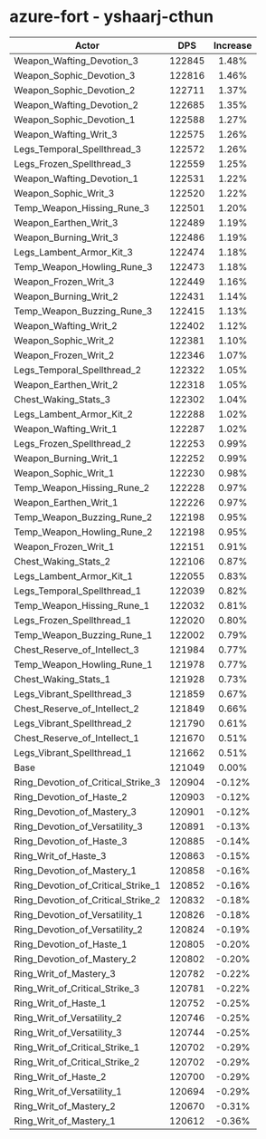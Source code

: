 # azure-fort - yshaarj-cthun
| Actor | DPS | Increase |
|---|:---:|:---:|
|Weapon_Wafting_Devotion_3|122845|1.48%|
|Weapon_Sophic_Devotion_3|122816|1.46%|
|Weapon_Sophic_Devotion_2|122711|1.37%|
|Weapon_Wafting_Devotion_2|122685|1.35%|
|Weapon_Sophic_Devotion_1|122588|1.27%|
|Weapon_Wafting_Writ_3|122575|1.26%|
|Legs_Temporal_Spellthread_3|122572|1.26%|
|Legs_Frozen_Spellthread_3|122559|1.25%|
|Weapon_Wafting_Devotion_1|122531|1.22%|
|Weapon_Sophic_Writ_3|122520|1.22%|
|Temp_Weapon_Hissing_Rune_3|122501|1.20%|
|Weapon_Earthen_Writ_3|122489|1.19%|
|Weapon_Burning_Writ_3|122486|1.19%|
|Legs_Lambent_Armor_Kit_3|122474|1.18%|
|Temp_Weapon_Howling_Rune_3|122473|1.18%|
|Weapon_Frozen_Writ_3|122449|1.16%|
|Weapon_Burning_Writ_2|122431|1.14%|
|Temp_Weapon_Buzzing_Rune_3|122415|1.13%|
|Weapon_Wafting_Writ_2|122402|1.12%|
|Weapon_Sophic_Writ_2|122381|1.10%|
|Weapon_Frozen_Writ_2|122346|1.07%|
|Legs_Temporal_Spellthread_2|122322|1.05%|
|Weapon_Earthen_Writ_2|122318|1.05%|
|Chest_Waking_Stats_3|122302|1.04%|
|Legs_Lambent_Armor_Kit_2|122288|1.02%|
|Weapon_Wafting_Writ_1|122287|1.02%|
|Legs_Frozen_Spellthread_2|122253|0.99%|
|Weapon_Burning_Writ_1|122252|0.99%|
|Weapon_Sophic_Writ_1|122230|0.98%|
|Temp_Weapon_Hissing_Rune_2|122228|0.97%|
|Weapon_Earthen_Writ_1|122226|0.97%|
|Temp_Weapon_Buzzing_Rune_2|122198|0.95%|
|Temp_Weapon_Howling_Rune_2|122198|0.95%|
|Weapon_Frozen_Writ_1|122151|0.91%|
|Chest_Waking_Stats_2|122106|0.87%|
|Legs_Lambent_Armor_Kit_1|122055|0.83%|
|Legs_Temporal_Spellthread_1|122039|0.82%|
|Temp_Weapon_Hissing_Rune_1|122032|0.81%|
|Legs_Frozen_Spellthread_1|122020|0.80%|
|Temp_Weapon_Buzzing_Rune_1|122002|0.79%|
|Chest_Reserve_of_Intellect_3|121984|0.77%|
|Temp_Weapon_Howling_Rune_1|121978|0.77%|
|Chest_Waking_Stats_1|121928|0.73%|
|Legs_Vibrant_Spellthread_3|121859|0.67%|
|Chest_Reserve_of_Intellect_2|121849|0.66%|
|Legs_Vibrant_Spellthread_2|121790|0.61%|
|Chest_Reserve_of_Intellect_1|121670|0.51%|
|Legs_Vibrant_Spellthread_1|121662|0.51%|
|Base|121049|0.00%|
|Ring_Devotion_of_Critical_Strike_3|120904|-0.12%|
|Ring_Devotion_of_Haste_2|120903|-0.12%|
|Ring_Devotion_of_Mastery_3|120901|-0.12%|
|Ring_Devotion_of_Versatility_3|120891|-0.13%|
|Ring_Devotion_of_Haste_3|120885|-0.14%|
|Ring_Writ_of_Haste_3|120863|-0.15%|
|Ring_Devotion_of_Mastery_1|120858|-0.16%|
|Ring_Devotion_of_Critical_Strike_1|120852|-0.16%|
|Ring_Devotion_of_Critical_Strike_2|120832|-0.18%|
|Ring_Devotion_of_Versatility_1|120826|-0.18%|
|Ring_Devotion_of_Versatility_2|120824|-0.19%|
|Ring_Devotion_of_Haste_1|120805|-0.20%|
|Ring_Devotion_of_Mastery_2|120802|-0.20%|
|Ring_Writ_of_Mastery_3|120782|-0.22%|
|Ring_Writ_of_Critical_Strike_3|120781|-0.22%|
|Ring_Writ_of_Haste_1|120752|-0.25%|
|Ring_Writ_of_Versatility_2|120746|-0.25%|
|Ring_Writ_of_Versatility_3|120744|-0.25%|
|Ring_Writ_of_Critical_Strike_1|120702|-0.29%|
|Ring_Writ_of_Critical_Strike_2|120702|-0.29%|
|Ring_Writ_of_Haste_2|120700|-0.29%|
|Ring_Writ_of_Versatility_1|120694|-0.29%|
|Ring_Writ_of_Mastery_2|120670|-0.31%|
|Ring_Writ_of_Mastery_1|120612|-0.36%|
